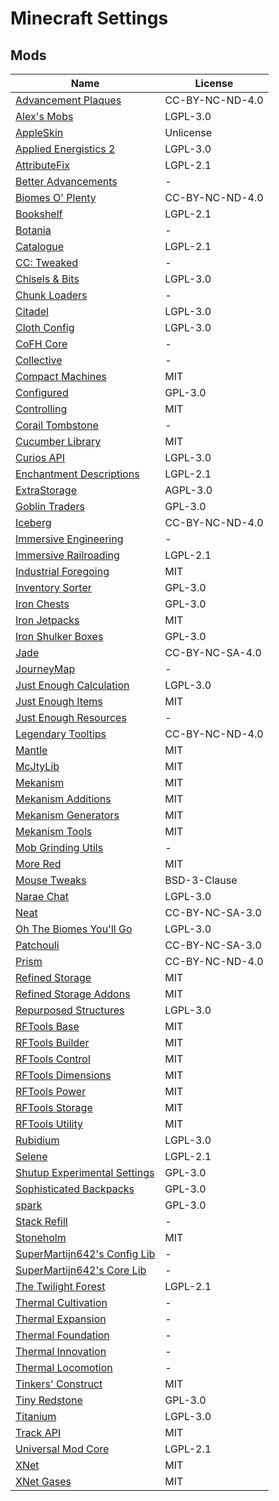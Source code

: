 # Minecraft Settings
## Mods
| Name | License |
| ---- | ------- |
| [Advancement Plaques](https://www.curseforge.com/minecraft/mc-mods/advancement-plaques) | CC-BY-NC-ND-4.0 |
| [Alex's Mobs](https://www.curseforge.com/minecraft/mc-mods/alexs-mobs) | LGPL-3.0 |
| [AppleSkin](https://www.curseforge.com/minecraft/mc-mods/appleskin) | Unlicense |
| [Applied Energistics 2](https://www.curseforge.com/minecraft/mc-mods/applied-energistics-2) | LGPL-3.0 |
| [AttributeFix](https://www.curseforge.com/minecraft/mc-mods/attributefix) | LGPL-2.1 |
| [Better Advancements](https://www.curseforge.com/minecraft/mc-mods/better-advancements) | - |
| [Biomes O' Plenty](https://www.curseforge.com/minecraft/mc-mods/biomes-o-plenty) | CC-BY-NC-ND-4.0 |
| [Bookshelf](https://www.curseforge.com/minecraft/mc-mods/bookshelf) | LGPL-2.1 |
| [Botania](https://www.curseforge.com/minecraft/mc-mods/botania) | - |
| [Catalogue](https://www.curseforge.com/minecraft/mc-mods/catalogue) | LGPL-2.1 |
| [CC: Tweaked](https://www.curseforge.com/minecraft/mc-mods/cc-tweaked) | - |
| [Chisels & Bits](https://www.curseforge.com/minecraft/mc-mods/chisels-bits) | LGPL-3.0 |
| [Chunk Loaders](https://www.curseforge.com/minecraft/mc-mods/chunk-loaders) | - |
| [Citadel](https://www.curseforge.com/minecraft/mc-mods/citadel) | LGPL-3.0 |
| [Cloth Config](https://www.curseforge.com/minecraft/mc-mods/cloth-config) | LGPL-3.0 |
| [CoFH Core](https://www.curseforge.com/minecraft/mc-mods/cofh-core) | - |
| [Collective](https://www.curseforge.com/minecraft/mc-mods/collective) | - |
| [Compact Machines](https://www.curseforge.com/minecraft/mc-mods/compact-machines) | MIT |
| [Configured](https://www.curseforge.com/minecraft/mc-mods/configured) | GPL-3.0 |
| [Controlling](https://www.curseforge.com/minecraft/mc-mods/controlling) | MIT |
| [Corail Tombstone](https://www.curseforge.com/minecraft/mc-mods/corail-tombstone) | - |
| [Cucumber Library](https://www.curseforge.com/minecraft/mc-mods/cucumber) | MIT |
| [Curios API](https://www.curseforge.com/minecraft/mc-mods/curios) | LGPL-3.0 |
| [Enchantment Descriptions](https://www.curseforge.com/minecraft/mc-mods/enchantment-descriptions) | LGPL-2.1 |
| [ExtraStorage](https://www.curseforge.com/minecraft/mc-mods/extrastorage) | AGPL-3.0 |
| [Goblin Traders](https://www.curseforge.com/minecraft/mc-mods/goblin-traders) | GPL-3.0 |
| [Iceberg](https://www.curseforge.com/minecraft/mc-mods/iceberg) | CC-BY-NC-ND-4.0 |
| [Immersive Engineering](https://www.curseforge.com/minecraft/mc-mods/immersive-engineering) | - |
| [Immersive Railroading](https://www.curseforge.com/minecraft/mc-mods/immersive-railroading) | LGPL-2.1 |
| [Industrial Foregoing](https://www.curseforge.com/minecraft/mc-mods/industrial-foregoing) | MIT |
| [Inventory Sorter](https://www.curseforge.com/minecraft/mc-mods/inventory-sorter) | GPL-3.0 |
| [Iron Chests](https://www.curseforge.com/minecraft/mc-mods/iron-chests) | GPL-3.0 |
| [Iron Jetpacks](https://www.curseforge.com/minecraft/mc-mods/iron-jetpacks) | MIT |
| [Iron Shulker Boxes](https://www.curseforge.com/minecraft/mc-mods/iron-shulker-boxes) | GPL-3.0 |
| [Jade](https://www.curseforge.com/minecraft/mc-mods/jade) | CC-BY-NC-SA-4.0 |
| [JourneyMap](https://www.curseforge.com/minecraft/mc-mods/journeymap) | - |
| [Just Enough Calculation](https://www.curseforge.com/minecraft/mc-mods/just-enough-calculation) | LGPL-3.0 |
| [Just Enough Items](https://www.curseforge.com/minecraft/mc-mods/jei) | MIT |
| [Just Enough Resources](https://www.curseforge.com/minecraft/mc-mods/just-enough-resources-jer) | - |
| [Legendary Tooltips](https://www.curseforge.com/minecraft/mc-mods/legendary-tooltips) | CC-BY-NC-ND-4.0 |
| [Mantle](https://www.curseforge.com/minecraft/mc-mods/mantle) | MIT |
| [McJtyLib](https://www.curseforge.com/minecraft/mc-mods/mcjtylib) | MIT |
| [Mekanism](https://www.curseforge.com/minecraft/mc-mods/mekanism) | MIT |
| [Mekanism Additions](https://www.curseforge.com/minecraft/mc-mods/mekanism-additions) | MIT |
| [Mekanism Generators](https://www.curseforge.com/minecraft/mc-mods/mekanism-generators) | MIT |
| [Mekanism Tools](https://www.curseforge.com/minecraft/mc-mods/mekanism-tools) | MIT |
| [Mob Grinding Utils](https://www.curseforge.com/minecraft/mc-mods/mob-grinding-utils) | - |
| [More Red](https://www.curseforge.com/minecraft/mc-mods/more-red) | MIT |
| [Mouse Tweaks](https://www.curseforge.com/minecraft/mc-mods/mouse-tweaks) | BSD-3-Clause |
| [Narae Chat](https://github.com/sokcuri/NaraeChat) | LGPL-3.0 |
| [Neat](https://www.curseforge.com/minecraft/mc-mods/neat) | CC-BY-NC-SA-3.0 |
| [Oh The Biomes You'll Go](https://www.curseforge.com/minecraft/mc-mods/oh-the-biomes-youll-go) | LGPL-3.0 |
| [Patchouli](https://www.curseforge.com/minecraft/mc-mods/patchouli) | CC-BY-NC-SA-3.0 |
| [Prism](https://www.curseforge.com/minecraft/mc-mods/prism-lib) | CC-BY-NC-ND-4.0 |
| [Refined Storage](https://www.curseforge.com/minecraft/mc-mods/refined-storage) | MIT |
| [Refined Storage Addons](https://www.curseforge.com/minecraft/mc-mods/refined-storage-addons) | MIT |
| [Repurposed Structures](https://www.curseforge.com/minecraft/mc-mods/repurposed-structures) | LGPL-3.0 |
| [RFTools Base](https://www.curseforge.com/minecraft/mc-mods/rftools-base) | MIT |
| [RFTools Builder](https://www.curseforge.com/minecraft/mc-mods/rftools-builder) | MIT |
| [RFTools Control](https://www.curseforge.com/minecraft/mc-mods/rftools-control) | MIT |
| [RFTools Dimensions](https://www.curseforge.com/minecraft/mc-mods/rftools-dimensions) | MIT |
| [RFTools Power](https://www.curseforge.com/minecraft/mc-mods/rftools-power) | MIT |
| [RFTools Storage](https://www.curseforge.com/minecraft/mc-mods/rftools-storage) | MIT |
| [RFTools Utility](https://www.curseforge.com/minecraft/mc-mods/rftools-utility) | MIT |
| [Rubidium](https://www.curseforge.com/minecraft/mc-mods/rubidium) | LGPL-3.0 |
| [Selene](https://www.curseforge.com/minecraft/mc-mods/selene) | LGPL-2.1 |
| [Shutup Experimental Settings](https://www.curseforge.com/minecraft/mc-mods/shutup-experimental-settings) | GPL-3.0 |
| [Sophisticated Backpacks](https://www.curseforge.com/minecraft/mc-mods/sophisticated-backpacks) | GPL-3.0 |
| [spark](https://www.curseforge.com/minecraft/mc-mods/spark) | GPL-3.0 |
| [Stack Refill](https://www.curseforge.com/minecraft/mc-mods/stack-refill) | - |
| [Stoneholm](https://www.curseforge.com/minecraft/mc-mods/stoneholm-forge) | MIT |
| [SuperMartijn642's Config Lib](https://www.curseforge.com/minecraft/mc-mods/supermartijn642s-config-lib) | - |
| [SuperMartijn642's Core Lib](https://www.curseforge.com/minecraft/mc-mods/supermartijn642s-core-lib) | - |
| [The Twilight Forest](https://www.curseforge.com/minecraft/mc-mods/the-twilight-forest) | LGPL-2.1 |
| [Thermal Cultivation](https://www.curseforge.com/minecraft/mc-mods/thermal-cultivation) | - |
| [Thermal Expansion](https://www.curseforge.com/minecraft/mc-mods/thermal-expansion) | - |
| [Thermal Foundation](https://www.curseforge.com/minecraft/mc-mods/thermal-foundation) | - |
| [Thermal Innovation](https://www.curseforge.com/minecraft/mc-mods/thermal-innovation) | - |
| [Thermal Locomotion](https://www.curseforge.com/minecraft/mc-mods/thermal-locomotion) | - |
| [Tinkers' Construct](https://www.curseforge.com/minecraft/mc-mods/tinkers-construct) | MIT |
| [Tiny Redstone](https://www.curseforge.com/minecraft/mc-mods/tiny-redstone) | GPL-3.0 |
| [Titanium](https://www.curseforge.com/minecraft/mc-mods/titanium) | LGPL-3.0 |
| [Track API](https://www.curseforge.com/minecraft/mc-mods/track-api) | MIT |
| [Universal Mod Core](https://www.curseforge.com/minecraft/mc-mods/universal-mod-core) | LGPL-2.1 |
| [XNet](https://www.curseforge.com/minecraft/mc-mods/xnet) | MIT |
| [XNet Gases](https://www.curseforge.com/minecraft/mc-mods/xnet-gases) | MIT |
